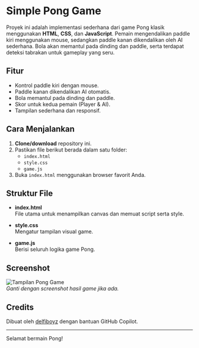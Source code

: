 # Simple Pong Game

Proyek ini adalah implementasi sederhana dari game Pong klasik menggunakan **HTML**, **CSS**, dan **JavaScript**. Pemain mengendalikan paddle kiri menggunakan mouse, sedangkan paddle kanan dikendalikan oleh AI sederhana. Bola akan memantul pada dinding dan paddle, serta terdapat deteksi tabrakan untuk gameplay yang seru.

## Fitur

- Kontrol paddle kiri dengan mouse.
- Paddle kanan dikendalikan AI otomatis.
- Bola memantul pada dinding dan paddle.
- Skor untuk kedua pemain (Player & AI).
- Tampilan sederhana dan responsif.

## Cara Menjalankan

1. **Clone/download** repository ini.
2. Pastikan file berikut berada dalam satu folder:
    - `index.html`
    - `style.css`
    - `game.js`
3. Buka `index.html` menggunakan browser favorit Anda.

## Struktur File

- **index.html**  
  File utama untuk menampilkan canvas dan memuat script serta style.

- **style.css**  
  Mengatur tampilan visual game.

- **game.js**  
  Berisi seluruh logika game Pong.

## Screenshot

![Tampilan Pong Game](screenshot.png)  
*Ganti dengan screenshot hasil game jika ada.*

## Credits

Dibuat oleh [delfiboyz](https://github.com/delfiboyz) dengan bantuan GitHub Copilot.

---

Selamat bermain Pong!
